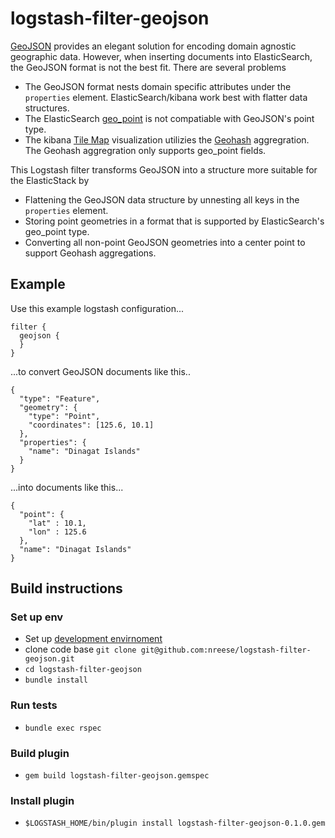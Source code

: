 # logstash-filter-geojson
[GeoJSON](http://geojson.org/) provides an elegant solution for encoding domain agnostic geographic data. 
However, when inserting documents into ElasticSearch, the GeoJSON format is not the best fit. There are several problems
* The GeoJSON format nests domain specific attributes under the `properties` element. ElasticSearch/kibana work best with flatter data structures.
* The ElasticSearch [geo_point](https://www.elastic.co/guide/en/elasticsearch/reference/1.4/mapping-geo-point-type.html) is not compatiable with GeoJSON's point type.
* The kibana [Tile Map](https://www.elastic.co/guide/en/kibana/current/tilemap.html) visualization utilizies the [Geohash](https://www.elastic.co/guide/en/elasticsearch/reference/current/search-aggregations-bucket-geohashgrid-aggregation.html) aggregration. The Geohash aggregration only supports geo_point fields.

This Logstash filter transforms GeoJSON into a structure more suitable for the ElasticStack by
* Flattening the GeoJSON data structure by unnesting all keys in the `properties` element.
* Storing point geometries in a format that is supported by ElasticSearch's geo_point type.
* Converting all non-point GeoJSON geometries into a center point to support Geohash aggregations.

## Example
Use this example logstash configuration...
```
filter {
  geojson {  
  }
}
```

...to convert GeoJSON documents like this..

```
{
  "type": "Feature",
  "geometry": {
    "type": "Point",
    "coordinates": [125.6, 10.1]
  },
  "properties": {
    "name": "Dinagat Islands"
  }
}
```

...into documents like this...

```
{
  "point": {
    "lat" : 10.1,
    "lon" : 125.6
  },
  "name": "Dinagat Islands"
}
```

## Build instructions

### Set up env
* Set up [development envirnoment](https://github.com/EagerELK/logstash-development-environment)
* clone code base `git clone git@github.com:nreese/logstash-filter-geojson.git`
* `cd logstash-filter-geojson`
* `bundle install`
 
### Run tests
* `bundle exec rspec`

### Build plugin
* `gem build logstash-filter-geojson.gemspec`

### Install plugin
* `$LOGSTASH_HOME/bin/plugin install logstash-filter-geojson-0.1.0.gem`
